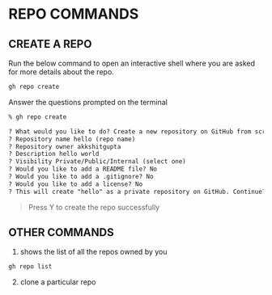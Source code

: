 # REPO COMMANDS

## CREATE A REPO

Run the below command to open an interactive shell where you are asked for more details about the repo.

```md
gh repo create
```

Answer the questions prompted on the terminal

```md
% gh repo create

? What would you like to do? Create a new repository on GitHub from scratch
? Repository name hello (repo name)
? Repository owner akkshitgupta
? Description hello world
? Visibility Private/Public/Internal (select one)
? Would you like to add a README file? No
? Would you like to add a .gitignore? No
? Would you like to add a license? No
? This will create "hello" as a private repository on GitHub. Continue? (Y/n)
```

> Press Y to create the repo successfully

## OTHER COMMANDS

1. shows the list of all the repos owned by you

```md
gh repo list
```

2. clone a particular repo
